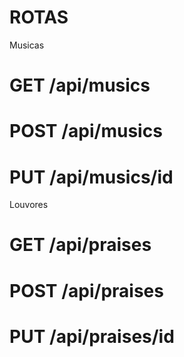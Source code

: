 # ROTAS

Musicas

# GET /api/musics
# POST /api/musics
# PUT /api/musics/id

Louvores

# GET /api/praises
# POST /api/praises
# PUT /api/praises/id
